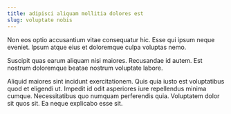 ```yaml
---
title: adipisci aliquam mollitia dolores est
slug: voluptate nobis
---
```


Non eos optio accusantium vitae consequatur hic. Esse qui ipsum neque eveniet. Ipsum atque eius et doloremque culpa voluptas nemo.

Suscipit quas earum aliquam nisi maiores. Recusandae id autem. Est nostrum doloremque beatae nostrum voluptate labore.

Aliquid maiores sint incidunt exercitationem. Quis quia iusto est voluptatibus quod et eligendi ut. Impedit id odit asperiores iure repellendus minima cumque. Necessitatibus quo numquam perferendis quia. Voluptatem dolor sit quos sit. Ea neque explicabo esse sit.
